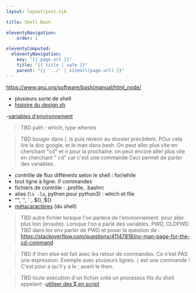 ```yaml
---
layout: layout/post.njk

title: Shell Bash

eleventyNavigation:
    order: 1

eleventyComputed:
  eleventyNavigation:
    key: "{{ page.url }}"
    title: "{{ title | safe }}"
    parent: "{{ '../' | siteUrl(page.url) }}"
---
```


<https://www.gnu.org/software/bash/manual/html_node/>
- plusieurs sorte de shell
- [histoire du design sh](https://www.youtube.com/watch?v=FI_bZhV7wpI)

-[variables d'environnement](https://www.youtube.com/watch?v=1z6EUUl11qI&list=PLQqbP89HgbbY23Ab_vXGfLXHygquD7cAs&index=2)
> TBD path : which, type whereis
>



> TBD bouger dans /, ls puis revenir au dossier précédent. POur cela lire la doc google, et le man dans bash. On peut aller plus vite en cherchant "cd" et n pour la prochaine. on peut encore aller plus vite en cherchant "   cd" car c'est une commande
> Ceci permet de parler des variables.
> 

- contrôle de flux différents selon le shell : for/while
- tout ligne à ligne. if commandes
- fichiers de contrôle : .profile, .bashrc
- alias (`ls -la`, python pour python3) : which et file
- "", '', ``, $(), ${}
- [métacaractères](https://www.bogotobogo.com/Linux/linux_shell_programming_tutorial7_metacharacters_quotes.php) (du shell) 

> TBD autre fichier lorsque l'on parlera de l'environnement. pour aller plus loin (ensuite). Lorsque l'on a parlé des variables. PWD, OLDPWD
> TBD dans les env parler de PWD et poser la question de : <https://stackoverflow.com/questions/41147818/no-man-page-for-the-cd-command>


> TBD if then else est fait avec les retour de commandes. Ce n'est PAS une expression. Exemple avec plusieurs lignes.
> `[` est une commande ! C'est pour a qu'il y a le ; avant le then.

> TBD toute exécution d'un fichier crée un processus fils du shell appelant
-[utiliser des $ en script](https://www.gnu.org/software/bash/manual/html_node/Special-Parameters.html)